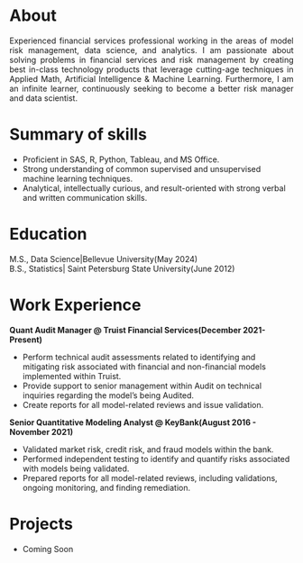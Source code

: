# About
<p align="justify"> Experienced financial services professional working in the areas of model risk management, data science, and analytics.
I am passionate about solving problems in financial services and risk management by creating best in-class technology products that leverage cutting-age techniques in Applied Math, Artificial Intelligence & Machine Learning. Furthermore, I am an infinite learner, continuously seeking to become a better risk manager and data scientist.</p>

# Summary of skills

  - Proficient in SAS, R, Python, Tableau, and MS Office.  
  - Strong understanding of common supervised and unsupervised machine learning techniques.  
  - Analytical, intellectually curious, and result-oriented with strong verbal and written communication skills.

# Education 
M.S., Data Science|Bellevue University(May 2024)  
B.S., Statistics| Saint Petersburg State University(June 2012)

# Work Experience
**Quant Audit Manager @ Truist Financial Services(December 2021-Present)**

- Perform technical audit assessments related to identifying and mitigating risk associated with financial and non-financial models implemented within Truist.
- Provide support to senior management within Audit on technical inquiries regarding the model’s being Audited.
- Create reports for all model-related reviews and issue validation.

**Senior Quantitative Modeling Analyst @ KeyBank(August 2016 - November 2021)**

- Validated market risk, credit risk, and fraud models within the bank.
- Performed independent testing to identify and quantify risks associated with models being validated.
- Prepared reports for all model-related reviews, including validations, ongoing monitoring, and finding remediation.

# Projects
- Coming Soon
